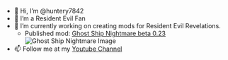 - 👋 Hi, I’m @huntery7842
- 👀 I’m a Resident Evil Fan
- 🌱 I’m currently working on creating mods for Resident Evil Revelations.
   - Published mod: [Ghost Ship Nightmare beta 0.23](https://residentevilmodding.boards.net/thread/15581/mod-release-ghost-ship-nightmare)
   ![Ghost Ship Nightmare Image](https://i.imgur.com/92neDivl.jpg)
- 📫 Follow me at my [Youtube Channel](https://www.youtube.com/channel/UCDiwg4JiRn61zUUWm9Ye8tw)

<!---
huntery7842/huntery7842 is a ✨ special ✨ repository because its `README.md` (this file) appears on your GitHub profile.
You can click the Preview link to take a look at your changes.
--->
